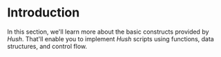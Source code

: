 # Introduction

In this section, we'll learn more about the basic constructs provided by *Hush*. That'll enable you to implement *Hush* scripts using functions, data structures, and control flow.

